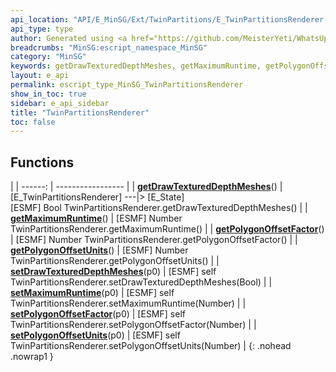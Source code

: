 ```yaml
---
api_location: "API/E_MinSG/Ext/TwinPartitions/E_TwinPartitionsRenderer.cpp:23:43"
api_type: type
author: Generated using <a href="https://github.com/MeisterYeti/WhatsUpDoc">WhatsUpDoc</a>
breadcrumbs: "MinSG:escript_namespace_MinSG"
category: "MinSG"
keywords: getDrawTexturedDepthMeshes, getMaximumRuntime, getPolygonOffsetFactor, getPolygonOffsetUnits, setDrawTexturedDepthMeshes, setMaximumRuntime, setPolygonOffsetFactor, setPolygonOffsetUnits
layout: e_api
permalink: escript_type_MinSG_TwinPartitionsRenderer
show_in_toc: true
sidebar: e_api_sidebar
title: "TwinPartitionsRenderer"
toc: false
---
```


## Functions

|
| ------: | ----------------- |
| **[getDrawTexturedDepthMeshes](classMinSG_1_1TwinPartitions_1_1TwinPartitionsRenderer#classMinSG_1_1TwinPartitions_1_1TwinPartitionsRenderer_1ac92a60a3618699b236d43b9d7e528ca1)**() | [E_TwinPartitionsRenderer] ---\|&gt; [E_State]<br/>[ESMF] Bool TwinPartitionsRenderer.getDrawTexturedDepthMeshes() |
| **[getMaximumRuntime](classMinSG_1_1TwinPartitions_1_1TwinPartitionsRenderer#classMinSG_1_1TwinPartitions_1_1TwinPartitionsRenderer_1a759ecea136ba2fa48f67da389a7903b8)**() | [ESMF] Number TwinPartitionsRenderer.getMaximumRuntime() |
| **[getPolygonOffsetFactor](classMinSG_1_1TwinPartitions_1_1TwinPartitionsRenderer#classMinSG_1_1TwinPartitions_1_1TwinPartitionsRenderer_1a2d8dfb4a3480ef60b75ec2ef65ede168)**() | [ESMF] Number TwinPartitionsRenderer.getPolygonOffsetFactor() |
| **[getPolygonOffsetUnits](classMinSG_1_1TwinPartitions_1_1TwinPartitionsRenderer#classMinSG_1_1TwinPartitions_1_1TwinPartitionsRenderer_1a95c01370db09923077020124961149da)**() | [ESMF] Number TwinPartitionsRenderer.getPolygonOffsetUnits() |
| **[setDrawTexturedDepthMeshes](classMinSG_1_1TwinPartitions_1_1TwinPartitionsRenderer#classMinSG_1_1TwinPartitions_1_1TwinPartitionsRenderer_1a3621811cfd01372019b7a774f227c339)**(p0) | [ESMF] self TwinPartitionsRenderer.setDrawTexturedDepthMeshes(Bool) |
| **[setMaximumRuntime](classMinSG_1_1TwinPartitions_1_1TwinPartitionsRenderer#classMinSG_1_1TwinPartitions_1_1TwinPartitionsRenderer_1adf910cf86e43f4d7fbeadff5d59eefa7)**(p0) | [ESMF] self TwinPartitionsRenderer.setMaximumRuntime(Number) |
| **[setPolygonOffsetFactor](classMinSG_1_1TwinPartitions_1_1TwinPartitionsRenderer#classMinSG_1_1TwinPartitions_1_1TwinPartitionsRenderer_1a4883d500501d6275d644d3f11f381877)**(p0) | [ESMF] self TwinPartitionsRenderer.setPolygonOffsetFactor(Number) |
| **[setPolygonOffsetUnits](classMinSG_1_1TwinPartitions_1_1TwinPartitionsRenderer#classMinSG_1_1TwinPartitions_1_1TwinPartitionsRenderer_1a2ac41818ce588561f6d447a7b7f281a5)**(p0) | [ESMF] self TwinPartitionsRenderer.setPolygonOffsetUnits(Number) |
{: .nohead .nowrap1 }
